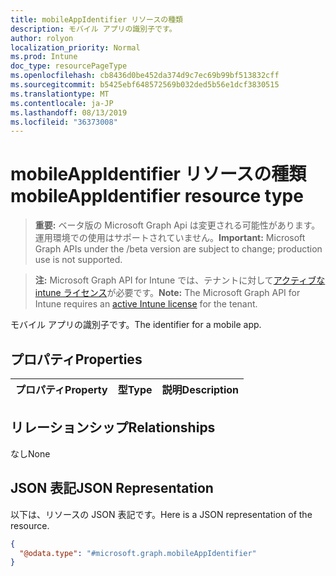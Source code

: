 ```yaml
---
title: mobileAppIdentifier リソースの種類
description: モバイル アプリの識別子です。
author: rolyon
localization_priority: Normal
ms.prod: Intune
doc_type: resourcePageType
ms.openlocfilehash: cb8436d0be452da374d9c7ec69b99bf513832cff
ms.sourcegitcommit: b5425ebf648572569b032ded5b56e1dcf3830515
ms.translationtype: MT
ms.contentlocale: ja-JP
ms.lasthandoff: 08/13/2019
ms.locfileid: "36373008"
---
```

# <a name="mobileappidentifier-resource-type"></a><span data-ttu-id="c3a9d-103">mobileAppIdentifier リソースの種類</span><span class="sxs-lookup"><span data-stu-id="c3a9d-103">mobileAppIdentifier resource type</span></span>

> <span data-ttu-id="c3a9d-104">**重要:** ベータ版の Microsoft Graph Api は変更される可能性があります。運用環境での使用はサポートされていません。</span><span class="sxs-lookup"><span data-stu-id="c3a9d-104">**Important:** Microsoft Graph APIs under the /beta version are subject to change; production use is not supported.</span></span>

> <span data-ttu-id="c3a9d-105">**注:** Microsoft Graph API for Intune では、テナントに対して[アクティブな intune ライセンス](https://go.microsoft.com/fwlink/?linkid=839381)が必要です。</span><span class="sxs-lookup"><span data-stu-id="c3a9d-105">**Note:** The Microsoft Graph API for Intune requires an [active Intune license](https://go.microsoft.com/fwlink/?linkid=839381) for the tenant.</span></span>

<span data-ttu-id="c3a9d-106">モバイル アプリの識別子です。</span><span class="sxs-lookup"><span data-stu-id="c3a9d-106">The identifier for a mobile app.</span></span>

## <a name="properties"></a><span data-ttu-id="c3a9d-107">プロパティ</span><span class="sxs-lookup"><span data-stu-id="c3a9d-107">Properties</span></span>
|<span data-ttu-id="c3a9d-108">プロパティ</span><span class="sxs-lookup"><span data-stu-id="c3a9d-108">Property</span></span>|<span data-ttu-id="c3a9d-109">型</span><span class="sxs-lookup"><span data-stu-id="c3a9d-109">Type</span></span>|<span data-ttu-id="c3a9d-110">説明</span><span class="sxs-lookup"><span data-stu-id="c3a9d-110">Description</span></span>|
|:---|:---|:---|

## <a name="relationships"></a><span data-ttu-id="c3a9d-111">リレーションシップ</span><span class="sxs-lookup"><span data-stu-id="c3a9d-111">Relationships</span></span>
<span data-ttu-id="c3a9d-112">なし</span><span class="sxs-lookup"><span data-stu-id="c3a9d-112">None</span></span>

## <a name="json-representation"></a><span data-ttu-id="c3a9d-113">JSON 表記</span><span class="sxs-lookup"><span data-stu-id="c3a9d-113">JSON Representation</span></span>
<span data-ttu-id="c3a9d-114">以下は、リソースの JSON 表記です。</span><span class="sxs-lookup"><span data-stu-id="c3a9d-114">Here is a JSON representation of the resource.</span></span>
<!-- {
  "blockType": "resource",
  "@odata.type": "microsoft.graph.mobileAppIdentifier"
}
-->
``` json
{
  "@odata.type": "#microsoft.graph.mobileAppIdentifier"
}
```



